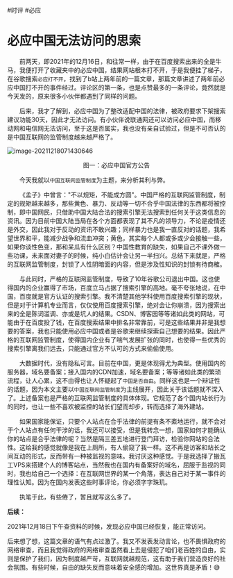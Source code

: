 #时评 #必应
# 必应中国无法访问的思索

&emsp;&emsp;前两天，即2021年的12月16日，和往常一样，由于在百度搜索出来的全是牛马，我便打开了收藏夹中的必应中国，结果网站根本打不开，于是我便挂了梯子，在谷歌搜索`必应打不开`，找到了b站上两年前的一篇文章，那篇文章讲述了两年前必应中国打不开的事件经过。评论区的第一条，也是点赞最多的一条评论，竟然就是今天发的，原来很多小伙伴都遇到了同样的问题。

<!--more-->

&emsp;&emsp;后来，我才了解到，必应中国为了整改适配中国的法律，被政府要求下架搜索建议功能30天，因此才无法访问。有小伙伴说联通网还可以访问必应中国，而移动网和电信网无法访问，至于这是否属实，我也没有亲自试验过，但是不可否认的是中国互联网的监管制度越来越严格了。

![image-20211218071430646]( https://cdn.gujiakai.top/image/pic-go-typora02/img/202112180714768.png)

<center>图一：必应中国官方公告</center>

&emsp;&emsp;今天我就以`中国互联网监管制度`为主题，来分析其利与弊。

&emsp;&emsp;《孟子》中曾言："不以规矩，不能成方圆"。中国严格的互联网监管制度，制定的规矩越来越多，那些黄色、暴力、反动等一切不合乎中国法律的东西都将被控制，即中国网民，只借助中国大陆合法的搜索引擎无法搜索到任何关于这类信息的资讯。因为目前中国大陆当局在各个方面都表现了其不凡的领导力，不论是疫情还是外交，因此我对于反动的资讯不敢兴趣；同样暴力也是我一直反对的话题，我希望世界和平，能减少战争和流血冲突；黄色，其实每个人都或多或少会接触一些，如果你谈性色变，那和呆瓜有什么区别？中国性教育的缺失，如果自己不课外做一些功课，未来面对妻子的时候，纯小白估计会让另一半扫兴。总结下来就是，严格的互联网监管制度，封锁了人性阴暗面的内容，但是涉及性知识的封锁有待商榷。

&emsp;&emsp;与此同时，严格的互联网监管制度，导致了10年谷歌公司退出中国。这也使得国内的企业赢得了市场，百度立马占据了搜索引擎的高地。毫不夸张地说，在中国，百度就是官方认证的搜索引擎。我不清楚其他学科使用百度搜索引擎的现状，但是对于计算机专业而言，仅仅使用百度搜索引擎，绝对会让你崩溃，因为搜索出来的全是陈词滥调、亦或是坑人的结果。CSDN、博客园等等诸如此类的网站，可能由于在百度投了钱，在百度搜索结果中排名非常靠前，可是这些结果并非是我想要的答案，我也只能使用必应中国或者是谷歌来继续探索自己想要的结果。因此严格的互联网监管制度，使得国内企业有了喘气发展扩张的同时，也使得一些优秀的搜索引擎离我们远去，只能通过官方不认可的方式来偷偷使用。

&emsp;&emsp;大数据时代，没有隐私可言。目前在中国，更是体现得尤为典型。使用国内的服务器，域名要备案；接入国内的CDN加速，域名要备案；等等诸如此类的繁琐流程，让人心累，这不由得也让人怀疑起了`中国是否自由`。同样这也是一个辩证性的话题，因为本文主要以`中国互联网监管制度`为主线展开，因此关于该话题就不深入了。上述备案也是严格的互联网监管制度的具体体现。它规范了各个国内站长行为的同时，也让一些不喜欢被监控的站长们望而却步，转而选择了海外建站。

&emsp;&emsp;如果国家能保证，只要个人站点在合乎法律的前提有条不紊地运行，就不会对于个人站点有任何干涉的话，我还可以接受，但是我转念一想，国家如何才能确认你的站点是合乎法律的呢？当然是隔三差五地进行登门拜访，检验你网站的合法性。这给我的感觉就像是我在上厕所，有人偷窥了我一样。这不再是访客和站长之间互动的形式，反而带有一种被监视的意味。我讨厌这种感觉。于是我选择了搬瓦工VPS来搭建个人的博客站点，当然我也在国内有备案好的域名，屈服于监视的同时，我也给自己一个选择：在互联网世界的某一个角落，表达自己对于某一事件的理性认知。因为在国内发表这些时事评论，你必须字字珠玑。

&emsp;&emsp;执笔于此，有些倦了，暂且就写这么多了。



**后续：**

2021年12月18日下午查资料的时候，发现必应中国已经恢复，能正常访问。

后来想了想，这篇文章的语气有点过激了。我又不发表发动言论，也不畏惧政府的网络审查，而且我觉得政府的网络审查虽然看上去是侵犯了咱们老百姓的自由，实则是保护了我们，因为制度越严苛，互联网就越规范，这有助于我们营造良好的社会氛围。有些时候，自由的缺失反而意味着安全感的增加。这世界真是矛盾！😅